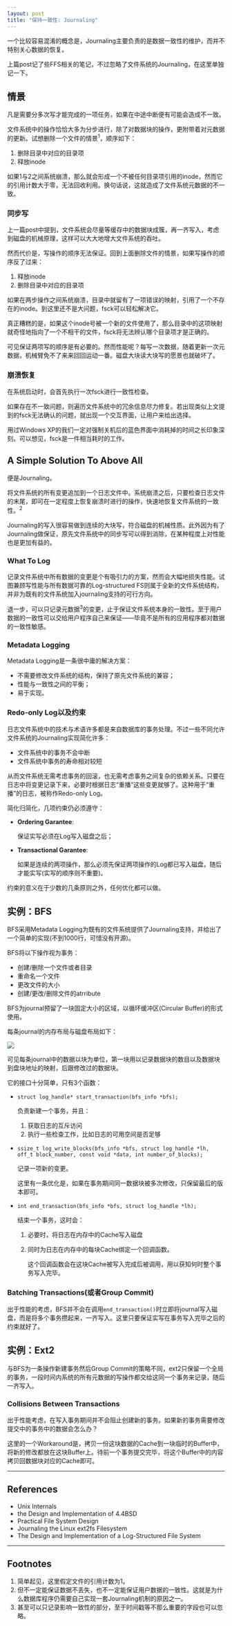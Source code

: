 ```yaml
---
layout: post
title: "保持一致性: Journaling"
---
```


一个比较容易混淆的概念是，Journaling主要负责的是数据一致性的维护，而并不特别关心数据的恢复。

上篇post记了些FFS相关的笔记，不过忽略了文件系统的Journaling，在这里单独记一下。

## 情景

凡是需要分多次写才能完成的一项任务，如果在中途中断便有可能会造成不一致。

文件系统中的操作恰恰大多为分步进行，除了对数据块的操作，更附带着对元数据的更新。试想删除一个文件的情景<sup>1</sup>，顺序如下：

1. 删除目录中对应的目录项
2. 释放inode

如果1与2之间系统崩溃，那么就会形成一个不被任何目录项引用的inode，然而它的引用计数大于零，无法回收利用。换句话说，这就造成了文件系统元数据的不一致。

### 同步写

上一篇post中提到，文件系统会尽量等缓存中的数据块成簇，再一齐写入，考虑到磁盘的机械原理，这样可以大大地增大文件系统的吞吐。

然而代价是，写操作的顺序无法保证。回到上面删除文件的情景，如果写操作的顺序反了过来：

1. 释放inode
2. 删除目录中对应的目录项

如果在两步操作之间系统崩溃，目录中就留有了一项错误的映射，引用了一个不存在的inode。到这里还不是大问题，fsck可以轻松解决它。

真正糟糕的是，如果这个inode号被一个新的文件使用了，那么目录中的这项映射就奇怪地指向了一个不相干的文件，fsck将无法辨认哪个目录项才是正确的。

可见保证两项写的顺序是有必要的。然而性能呢？每写一次数据，随着更新一次元数据，机械臂免不了来来回回运动一番。磁盘大块读大块写的愿景也就破坏了。

### 崩溃恢复

在系统启动时，会首先执行一次fsck进行一致性检查。

如果存在不一致问题，则遍历文件系统中的冗余信息尽力修复。若出现类似上文提到的fsck无法确认的问题，就出现一个交互界面，让用户来给出选择。

用过Windows XP的我们一定对强制关机后的蓝色界面中消耗掉的时间之长印象深刻。可以想见，fsck是一件相当耗时的工作。

## A Simple Solution To Above All

便是Journaling。

将文件系统的所有变更追加到一个日志文件中。系统崩溃之后，只要检查日志文件的末尾，即可在一定程度上恢复崩溃时进行的操作，快速地恢复文件系统的一致性。<sup>2</sup>

Journaling的写入很容易做到连续的大块写，符合磁盘的机械性质。此外因为有了Journaling做保证，原先文件系统中的同步写可以得到消除，在某种程度上对性能也是更加有益的。

### What To Log

记录文件系统中所有数据的变更是个有吸引力的方案，然而会大幅地损失性能。试图兼顾写性能与所有数据可靠的Log-structured FS则属于全新的文件系统结构，并非为既有的文件系统加入journaling支持的可行方向。

退一步，可以只记录元数据<sup>3</sup>的变更，止于保证文件系统本身的一致性。至于用户数据的一致性可以交给用户程序自己来保证——毕竟不是所有的应用程序都对数据的一致性敏感。

### Metadata Logging

Metadata Logging是一条很中庸的解决方案：

+ 不需要修改文件系统的结构，保持了原先文件系统的兼容；
+ 性能与一致性之间的平衡；
+ 易于实现。

### Redo-only Log以及约束

日志文件系统中的技术与术语许多都是来自数据库的事务处理。不过一些不同允许文件系统的Journaling实现简化许多：

+ 文件系统中的事务不会中断
+ 文件系统中事务的寿命相对较短

从而文件系统无需考虑事务的回滚，也无需考虑事务之间复杂的依赖关系。只要在日志中将变更记录下来，必要时根据日志“重播”这些变更就够了。这种用于“重播”的日志，被称作Redo-only Log。

简化归简化，几项约束仍必须遵守：

+ **Ordering Garantee**: 

  保证实写必须在Log写入磁盘之后；

+ **Transactional Garantee**: 

  如果是连续的两项操作，那么必须先保证两项操作的Log都已写入磁盘，随后才能实写(实写的顺序则不重要)。

约束的意义在于少数的几条原则之外，任何优化都可以做。

## 实例：BFS

BFS采用Metadata Logging为既有的文件系统提供了Journaling支持，并给出了一个简单的实现(不到1000行，可惜没有开源)。

BFS将以下操作视为事务：

+ 创建/删除一个文件或者目录
+ 重命名一个文件
+ 更改文件的大小
+ 创建/更改/删除文件的atrribute

BFS为journal预留了一块固定大小的区域，以循环缓冲区(Circular Buffer)的形式使用。

每条journal的内存布局与磁盘布局如下：

![](/img/bfs-journaling.jpg)

可见每条journal中的数据以块为单位，第一块用以记录数据块的数目以及数据块到盘块地址的映射，后跟修改过的数据块。 

它的接口十分简单，只有3个函数：

+ `struct log_handle* start_transaction(bfs_info *bfs);`

  负责新建一个事务，并且：

  1. 获取日志的互斥访问
  2. 执行一些检查工作，比如日志的可用空间是否足够

+ `ssize_t log_write_blocks(bfs_info *bfs, struct log_handle *lh, off_t block_number, const void *data, int number_of_blocks);`

  记录一项新的变更。

  这里有一条优化是，如果在事务期间同一数据块被多次修改，只保留最后的版本即可。

+ `int end_transaction(bfs_info *bfs, struct log_handle *lh);`

  结束一个事务，这时会：

  1. 必要时，将日志在内存中的Cache写入磁盘
  2. 同时为日志在内存中的每块Cache绑定一个回调函数。

     这个回调函数会在这块Cache被写入完成后被调用，用以获知何时整个事务写入完毕。

### Batching Transactions(或者Group Commit)

出于性能的考虑，BFS并不会在调用`end_transaction()`时立即将journal写入磁盘，而是将多个事务攒起来，一齐写入。这里只要保证实写在事务写入完毕之后的约束就好了。

## 实例：Ext2

与BFS为一条操作新建事务然后Group Commit的策略不同，ext2只保留一个全局的事务，一段时间内系统的所有元数据的写操作都交给这同一个事务来记录，随后一齐写入。

### Collisions Between Transactions

出于性能考虑，在写入事务期间并不会阻止创建新的事务。如果新的事务需要修改提交中的事务中的数据会怎么办？

这里的一个Workaround是，拷贝一份这块数据的Cache到一块临时的Buffer中，将新的修改都放在这块Buffer上。待前一个事务提交完毕，将这个Buffer中的内容拷贝回数据块对应的Cache即可。

-------------

## References

+ Unix Internals
+ the Design and Implementation of 4.4BSD
+ Practical File System Design
+ Journaling the Linux ext2fs Filesystem
+ The Design and Implementation of a Log-Structured File System

-------------

## Footnotes

1. 简单起见，这里假定文件的引用计数为1。
2. 但不一定能保证数据不丢失，也不一定能保证用户数据的一致性。这就是为什么数据库程序仍需要自己实现一套Journaling机制的原因之一。
3. 甚至可以只记录影响一致性的部分，至于时间戳等不那么重要的字段也可以忽略。
